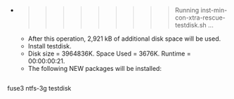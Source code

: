* >>>>>>>>> Running inst-min-con-xtra-rescue-testdisk.sh ...
  * After this operation, 2,921 kB of additional disk space will be used.
  * Install testdisk.
  * Disk size = 3964836K. Space Used = 3676K. Runtime = 00:00:00:21.
  * The following NEW packages will be installed:
  ```bash
fuse3 ntfs-3g testdisk
  ```
